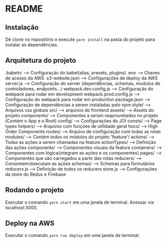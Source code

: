 # README

## Instalação

Dê clone no repositório e execute `yarn install` na pasta do
projeto para instalar as dependências.

## Arquitetura do projeto

.babelrc                --> Configuração do babel(alias, presets, plugins)
.env                    --> Chaves de acesso da AWS
.s3-website.json        --> Configurações de deploy da AWS
server.js               --> Configuração do server (dependências, schemas, modulos de controladores, endpoints...)
webpack.dev.config.js   --> Configuração do webpack para rodar em development
webpack.prod.config.js  --> Configuração do webpack para rodar em production
package.json            --> Configuração de dependências a serem instaladas pelo npm
style/                  --> Arquivos css globais
src/                    --> arquivos do frontend
  assets/                 --> Assets do projeto
  components/             --> Componentes a seram reaproveitados no projeto (Contém o App e o Root)
  config/                 --> Configurações do JOI
  consts/                 --> Page types
  helpers/                --> Arquivos com funções de utilidade geral
  hocs/                   --> High Order Components
  routes/                 --> Arquivo de configuração com todas as rotas
  modules/                --> Contém todos os módulos do projeto
    'feature'/
      actions/              --> Todas as ações a serem chamadas na feature
      actionTypes/          --> Definição das ações
      components/           --> Componentes visuais da feature
      containers/           --> Componentes com lógica(integram as ações e os componentes)
      pages/                --> Componentes que são carregados a partir das rotas
      reducers/             --> Consomem/executam as ações
      schemas/              --> Schemas para formulários
    reducers.js           --> Definição de todos os reducers
    store.js              --> Configurações da store do Redux e Firebase

## Rodando o projeto

Executar o comando `yarn start` em uma janela de terminal. Acessar via localhost:3000.

## Deploy na AWS

Executar o comando `yarn run deploy` em uma janela de terminal.
